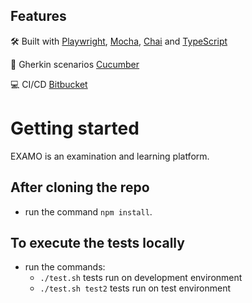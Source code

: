 ## Features

🛠 Built with [Playwright][playwright], [Mocha][mocha], [Chai][chai] and [TypeScript][typescript]

🥒 Gherkin scenarios [Cucumber][cucumber]

💻 CI/CD  [Bitbucket][bitbucket]

# Getting started

EXAMO is an examination and learning platform. 

## After cloning the repo

* run the command `npm install`.

## To execute the tests locally

* run the commands: 
    - `./test.sh` tests run on development environment
    - `./test.sh test2` tests run on test environment


[typescript]: https://typescriptlang.org

[playwright]: https://playwright.dev/

[mocha]: https://mochajs.org/

[chai]: https://www.chaijs.com/api/

[cucumber]: https://cucumber.io/docs/cucumber/

[bitbucket]: https://bitbucket.org/dashboard/repositories
